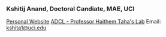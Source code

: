 ### Kshitij Anand, Doctoral Candiate, MAE, UCI
[Personal Website](https://sites.google.com/view/kshitijananduci/about)
[ADCL - Professor Haithem Taha's Lab](https://taha.eng.uci.edu/)
Email: kshita1@uci.edu

<!--
**thehorizondweller/thehorizondweller** is a ✨ _special_ ✨ repository because its `README.md` (this file) appears on your GitHub profile.

Here are some ideas to get you started:

- 🔭 I’m currently working on ...
- 🌱 I’m currently learning ...
- 👯 I’m looking to collaborate on ...
- 🤔 I’m looking for help with ...
- 💬 Ask me about ...
- 📫 How to reach me: ...
- 😄 Pronouns: ...
- ⚡ Fun fact: ...
-->
